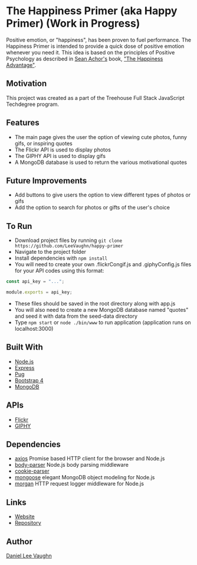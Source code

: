 # The Happiness Primer (aka Happy Primer) (Work in Progress)

Positive emotion, or "happiness", has been proven to fuel performance. The Happiness Primer is intended to provide a quick
dose of positive emotion whenever you need it. This idea is based on the principles of Positive Psychology as described
in [Sean Achor's](http://www.shawnachor.com/) book, ["The Happiness Advantage"](http://www.shawnachor.com/the-books/the-happiness-advantage/).

## Motivation

This project was created as a part of the Treehouse Full Stack JavaScript Techdegree program.

## Features

* The main page gives the user the option of viewing cute photos, funny gifs, or inspiring quotes
* The Flickr API is used to display photos
* The GIPHY API is used to display gifs
* A MongoDB database is used to return the various motivational quotes

## Future Improvements

* Add buttons to give users the option to view different types of photos or gifs
* Add the option to search for photos or gifts of the user's choice

## To Run

* Download project files by running ```git clone https://github.com/LeeVaughn/happy-primer```
* Navigate to the project folder
* Install dependencies with ```npm install```
* You will need to create your own .flickrCongif.js and .giphyConfig.js files for your API codes using this format:

``` javascript
const api_key = "...";

module.exports = api_key;
```

* These files should be saved in the root directory along with app.js
* You will also need to create a new MongoDB database named "quotes" and seed it with data from the seed-data directory
* Type ```npm start``` or ```node ./bin/www``` to run application (application runs on localhost:3000)

## Built With

* [Node.js](https://nodejs.org/en/)
* [Express](https://github.com/LeeVaughn/twitter-interface)
* [Pug](https://pugjs.org/api/getting-started.html)
* [Bootstrap 4](https://getbootstrap.com/)
* [MongoDB](https://www.mongodb.com/)

## APIs

* [Flickr](https://www.flickr.com/services/api/)
* [GIPHY](https://developers.giphy.com/)

## Dependencies

* [axios](https://www.npmjs.com/package/axios) Promise based HTTP client for the browser and Node.js
* [body-parser](https://www.npmjs.com/package/body-parser) Node.js body parsing middleware
* [cookie-parser](https://www.npmjs.com/package/cookie-parser)
* [mongoose](https://www.npmjs.com/package/mongoose) elegant MongoDB object modeling for Node.js
* [morgan](https://www.npmjs.com/package/morgan) HTTP request logger middleware for Node.js

## Links

* [Website](https://happy-primer.herokuapp.com/)
* [Repository](https://github.com/LeeVaughn/happy-primer)

## Author

[Daniel Lee Vaughn](https://github.com/LeeVaughn)
